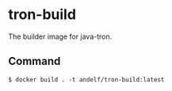 # tron-build

The builder image for java-tron.

## Command

```console
$ docker build . -t andelf/tron-build:latest
```